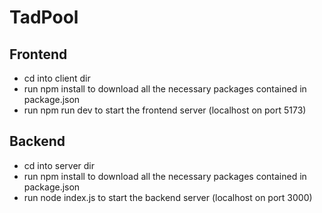 # TadPool
## Frontend
- cd into client dir
- run npm install to download all the necessary packages contained in package.json
- run npm run dev to start the frontend server (localhost on port 5173)
## Backend
- cd into server dir
- run npm install to download all the necessary packages contained in package.json
- run node index.js to start the backend server (localhost on port 3000)
